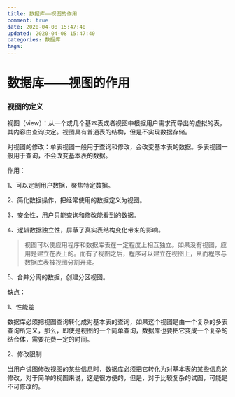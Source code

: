 ```yaml
---
title: 数据库——视图的作用
comment: true
date: 2020-04-08 15:47:40
updated: 2020-04-08 15:47:40
categories: 数据库
tags:
---
```


# 数据库——视图的作用

### 视图的定义

视图（view）：从一个或几个基本表或者视图中根据用户需求而导出的虚拟的表，其内容由查询决定。视图具有普通表的结构，但是不实现数据存储。

对视图的修改：单表视图一般用于查询和修改，会改变基本表的数据。多表视图一般用于查询，不会改变基本表的数据。

作用：

1、可以定制用户数据，聚焦特定数据。

2、简化数据操作，把经常使用的数据定义为视图。

3、安全性，用户只能查询和修改能看到的数据。

4、逻辑数据独立性，屏蔽了真实表结构变化带来的影响。

> 视图可以使应用程序和数据库表在一定程度上相互独立。如果没有视图，应用是建立在表上的。而有了视图之后，程序可以建立在视图上，从而程序与数据库表被视图分割开来。

5、合并分离的数据，创建分区视图。

缺点：

1、性能差

数据库必须把视图查询转化成对基本表的查询，如果这个视图是由一个复杂的多表查询所定义，那么，即使是视图的一个简单查询，数据库也要把它变成一个复杂的结合体，需要花费一定的时间。

2、修改限制

当用户试图修改视图的某些信息时，数据库必须把它转化为对基本表的某些信息的修改，对于简单的视图来说，这是很方便的，但是，对于比较复杂的试图，可能是不可修改的。